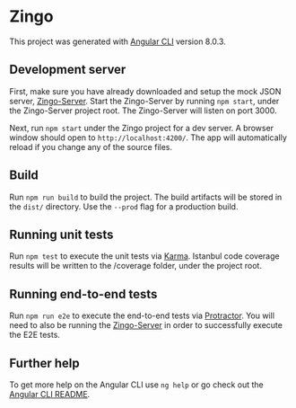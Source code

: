 # Zingo

This project was generated with [Angular CLI](https://github.com/angular/angular-cli) version 8.0.3.

## Development server

First, make sure you have already downloaded and setup the mock JSON server, [Zingo-Server](https://github.com/r3hensler/zingo-server). Start the Zingo-Server by running `npm start`, under the Zingo-Server project root. The Zingo-Server will listen on port 3000.

Next, run `npm start` under the Zingo project for a dev server. A browser window should open to `http://localhost:4200/`. The app will automatically reload if you change any of the source files.

## Build

Run `npm run build` to build the project. The build artifacts will be stored in the `dist/` directory. Use the `--prod` flag for a production build.

## Running unit tests

Run `npm test` to execute the unit tests via [Karma](https://karma-runner.github.io). Istanbul code coverage results will be written to the /coverage folder, under the project root.

## Running end-to-end tests

Run `npm run e2e` to execute the end-to-end tests via [Protractor](http://www.protractortest.org/). You will need to also be running the [Zingo-Server](https://github.com/r3hensler/zingo-server) in order to successfully execute the E2E tests.

## Further help

To get more help on the Angular CLI use `ng help` or go check out the [Angular CLI README](https://github.com/angular/angular-cli/blob/master/README.md).
